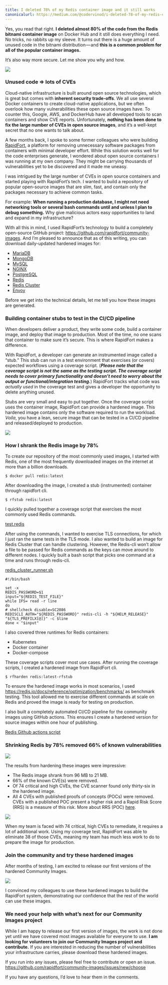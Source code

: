 ```yaml
---
title: I deleted 78% of my Redis container image and it still works
canonicalurl: https://medium.com/@codervinod/i-deleted-78-of-my-redis-container-and-it-still-works-df8310a3a007
---
```



Yes, you read that right. **I deleted almost 80% of the code from the Redis bitnami container image** on Docker Hub and it still does everything I need. No tricks, no rabbits up my sleeve. It turns out there is a huge amount of unused code in the bitnami distribution — and **this is a common problem for all of the popular container images.**


It’s also way more secure. Let me show you why and how.


![](/assets/medium_images/1GjWNWO3UfAUKJ2eKm4PCxw.jpeg)

### Unused code => lots of CVEs


Cloud-native infrastructure is built around open source technologies, which is great but comes with **inherent security trade-offs**. We all use several Docker containers to create cloud-native applications, but we often overlook how many vulnerabilities these open source images have. To counter this, Google, AWS, and DockerHub have all developed tools to scan containers and show CVE reports. Unfortunately, **nothing has been done to fix the large number of CVEs in open source images**, and it’s a well-kept secret that no one wants to talk about.


A few months back, I spoke to some former colleagues who were building [RapidFort](https://www.rapidfort.com/), a platform for removing unnecessary software packages from containers with minimal developer effort. While this solution works well for the code enterprises generate, I wondered about open source containers I was running at my own company. They might be carrying thousands of vulnerabilities yet to be discovered and it made me uneasy.


I was intrigued by the large number of CVEs in open source containers and started playing with RapidFort’s tech. I wanted to build a repository of popular open-source images that are slim, fast, and contain only the packages necessary to achieve common tasks.


For example: **When running a production database, I might not need networking tools or several bash commands until and unless I plan to debug something.** Why give malicious actors easy opportunities to land and expand in my infrastructure?


With all this in mind, I used RapidFort’s technology to build a completely open-source GitHub project: <https://github.com/rapidfort/community-images>. And I’m pleased to announce that as of this writing, you can download daily-updated hardened images for:


* [MariaDB](https://github.com/rapidfort/community-images/tree/main/community_images/mariadb/bitnami)
* [MongoDB](https://github.com/rapidfort/community-images/tree/main/community_images/mongodb/bitnami)
* [MySQL](https://github.com/rapidfort/community-images/tree/main/community_images/mysql/bitnami)
* [NGINX](https://github.com/rapidfort/community-images/tree/main/community_images/nginx/bitnami)
* [PostgreSQL](https://github.com/rapidfort/community-images/tree/main/community_images/postgresql/bitnami)
* [Redis](https://github.com/rapidfort/community-images/tree/main/community_images/redis/bitnami)
* [Redis Cluster](https://github.com/rapidfort/community-images/tree/main/community_images/redis-cluster/bitnami)
* [Envoy](https://github.com/rapidfort/community-images/tree/main/community_images/envoy/bitnami)


Before we get into the technical details, let me tell you how these images are generated.


### Building container stubs to test in the CI/CD pipeline


When developers deliver a product, they write some code, build a container image, and deploy that image to production. Most of the time, no one scans that container to make sure it’s secure. This is where RapidFort makes a difference.


With RapidFort, a developer can generate an instrumented image called a “stub.” This stub can run in a test environment that exercises (or covers) expected workflows using a coverage script. (***Please note that the coverage script is not the same as the testing script. The coverage script needs to cover primary functionality and doesn’t need to worry about the output or functional/integration testing.***) RapidFort tracks what code was *actually used* in the coverage test and gives a developer the opportunity to delete anything unused.


Stubs are very small and easy to put together. Once the coverage script uses the container image, RapidFort can provide a hardened image. This hardened image contains only the software required to run the workload. *Voila*, you have a lean, secure image that can be tested in a CI/CD pipeline and released/deployed to production.


![](/assets/medium_images/0ugHNrNAg6nWIXduN)

### How I shrank the Redis image by 78%


To create our repository of the most commonly used images, I started with Redis, one of the most frequently downloaded images on the internet at more than a billion downloads.

```
$ docker pull redis:latest
```

After downloading the image, I created a stub (instrumented) container through rapidfort cli.

```
$ rfstub redis:latest
```

I quickly pulled together a coverage script that exercises the most commonly used Redis commands.

[test.redis](https://github.com/rapidfort/community-images/blob/main/community_images/common/tests/test.redis)

After using the commands, I wanted to exercise TLS connections, for which I just ran the same tests in the TLS mode. I also wanted to build an image for Redis Cluster that can handle clustering. However, the Redis-cli won’t allow a file to be passed for Redis commands as the keys can move around to different nodes. I quickly built a bash script that picks one command at a time and runs through redis-cli.


[redis\_cluster\_runner.sh](https://github.com/rapidfort/community-images/blob/main/community_images/redis-cluster/bitnami/redis_cluster_runner.sh)

```
#!/bin/bash

set -x
REDIS_PASSWORD=$1
input="${REDIS_TEST_FILE}"
while IFS= read -r line
do
# shellcheck disable=SC2086
REDISCLI_AUTH="${REDIS_PASSWORD}" redis-cli -h "${HELM_RELEASE}" "${TLS_PREFILX[@]}" -c $line
done < "$input"
```

I also covered three runtimes for Redis containers:

* Kubernetes
* Docker container
* Docker-compose

These coverage scripts cover most use cases. After running the coverage scripts, I created a hardened image from RapidFort cli.

```
$ rfharden redis:latest-rfstub
```


To ensure the hardened image works in most scenarios, I used <https://redis.io/docs/reference/optimization/benchmarks/> as benchmark testing. This tool allowed me to exercise different commands at scale on Redis and proved the image is ready for testing on production.


I also built a completely automated CI/CD pipeline for the community images using GitHub actions. This ensures I create a hardened version for source images within one hour of publishing.


[Redis Github actions script](https://github.com/rapidfort/community-images/blob/main/.github/workflows/redis_bitnami.yml)


### Shrinking Redis by 78% removed 66% of known vulnerabilities


![](/assets/medium_images/0qJw27UFWb_RzsmeX)

The results from hardening these images were impressive:


* The Redis image shrank from 96 MB to 21 MB.
* 66% of the known CVE(s) were removed.
* Of 74 critical and high CVEs, the CVE scanner found only thirty-six in the hardened image.
* All 4 CVEs with published proofs of concepts (POCs) were removed. CVEs with a published POC present a higher risk and a Rapid Risk Score (RRS) is a measure of this risk. More about RRS (POC) [here](https://www.rapidfort.com/post/prioritizing-vulnerability-by-severity-is-a-losing-battle).


![](/assets/medium_images/0T5ebt5aVShqrNRvj)

When my team is faced with 74 critical, high CVEs to remediate, it requires a lot of additional work. Using my coverage test, RapidFort was able to eliminate 38 of those CVEs, meaning my team has much less work to do to prepare the image for production.


### Join the community and try these hardened images


After months of testing, I am excited to release our first versions of the hardened Community Images.


![](/assets/medium_images/0lESEWmgi4AL89ad1)

I convinced my colleagues to use these hardened images to build the RapidFort system, demonstrating our confidence that the rest of the world can use these images.


### We need your help with what’s next for our Community Images project


While I am happy to release our first version of images, the work is not done yet until we have covered most images available for everyone to use. **I am looking for volunteers to join our Community Images project and contribute.** If you are interested in reducing the number of vulnerabilities your infrastructure carries, please download these hardened images.


If you run into any issues, please feel free to contribute or open an issue. <https://github.com/rapidfort/community-images/issues/new/choose>


If you have any questions, I’d love to hear them in the comments.


